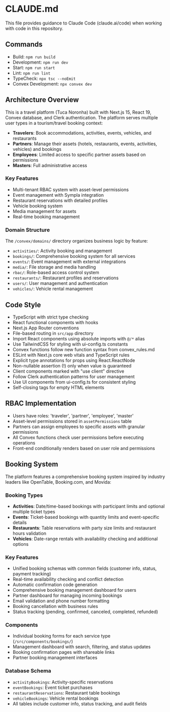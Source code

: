 # CLAUDE.md

This file provides guidance to Claude Code (claude.ai/code) when working with code in this repository.

## Commands

- Build: `npm run build`
- Development: `npm run dev`
- Start: `npm run start`
- Lint: `npm run lint`
- TypeCheck: `npx tsc --noEmit`
- Convex Development: `npx convex dev`

## Architecture Overview

This is a travel platform (Tuca Noronha) built with Next.js 15, React 19, Convex database, and Clerk authentication. The platform serves multiple user types in a tourism/travel booking context:

- **Travelers**: Book accommodations, activities, events, vehicles, and restaurants
- **Partners**: Manage their assets (hotels, restaurants, events, activities, vehicles) and bookings
- **Employees**: Limited access to specific partner assets based on permissions
- **Masters**: Full administrative access

### Key Features

- Multi-tenant RBAC system with asset-level permissions
- Event management with Sympla integration
- Restaurant reservations with detailed profiles
- Vehicle booking system
- Media management for assets
- Real-time booking management

### Domain Structure

The `/convex/domains/` directory organizes business logic by feature:
- `activities/`: Activity booking and management
- `bookings/`: Comprehensive booking system for all services
- `events/`: Event management with external integrations
- `media/`: File storage and media handling
- `rbac/`: Role-based access control system
- `restaurants/`: Restaurant profiles and reservations
- `users/`: User management and authentication
- `vehicles/`: Vehicle rental management

## Code Style

- TypeScript with strict type checking
- React functional components with hooks
- Next.js App Router conventions
- File-based routing in `src/app` directory
- Import React components using absolute imports with `@/*` alias
- Use TailwindCSS for styling with ui-config.ts constants
- Convex functions follow new function syntax from convex_rules.md
- ESLint with Next.js core web vitals and TypeScript rules
- Explicit type annotations for props using React.ReactNode
- Non-nullable assertion (!) only when value is guaranteed
- Client components marked with "use client" directive
- Follow Clerk authentication patterns for user management
- Use UI components from ui-config.ts for consistent styling
- Self-closing tags for empty HTML elements

## RBAC Implementation

- Users have roles: 'traveler', 'partner', 'employee', 'master'
- Asset-level permissions stored in `assetPermissions` table
- Partners can assign employees to specific assets with granular permissions
- All Convex functions check user permissions before executing operations
- Front-end conditionally renders based on user role and permissions

## Booking System

The platform features a comprehensive booking system inspired by industry leaders like OpenTable, Booking.com, and Movida:

### Booking Types
- **Activities**: Date/time-based bookings with participant limits and optional multiple ticket types
- **Events**: Ticket-based bookings with quantity limits and event-specific details
- **Restaurants**: Table reservations with party size limits and restaurant hours validation
- **Vehicles**: Date-range rentals with availability checking and additional options

### Key Features
- Unified booking schemas with common fields (customer info, status, payment tracking)
- Real-time availability checking and conflict detection
- Automatic confirmation code generation
- Comprehensive booking management dashboard for users
- Partner dashboard for managing incoming bookings
- Email validation and phone number formatting
- Booking cancellation with business rules
- Status tracking (pending, confirmed, canceled, completed, refunded)

### Components
- Individual booking forms for each service type (`/src/components/bookings/`)
- Management dashboard with search, filtering, and status updates
- Booking confirmation pages with shareable links
- Partner booking management interfaces

### Database Schema
- `activityBookings`: Activity-specific reservations
- `eventBookings`: Event ticket purchases  
- `restaurantReservations`: Restaurant table bookings
- `vehicleBookings`: Vehicle rental bookings
- All tables include customer info, status tracking, and audit fields